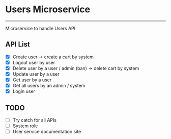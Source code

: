 # Users Microservice

---

Microservice to handle Users API

## API List

- [x] Create user -> create a cart by system
- [x] Logout user by user
- [x] Delete user by a user / admin (ban) -> delete cart by system
- [x] Update user by a user
- [x] Get user by a user
- [x] Get all users by an admin / system
- [x] Login user

## TODO

- [ ] Try catch for all APIs
- [ ] System role
- [ ] User service documentation site
